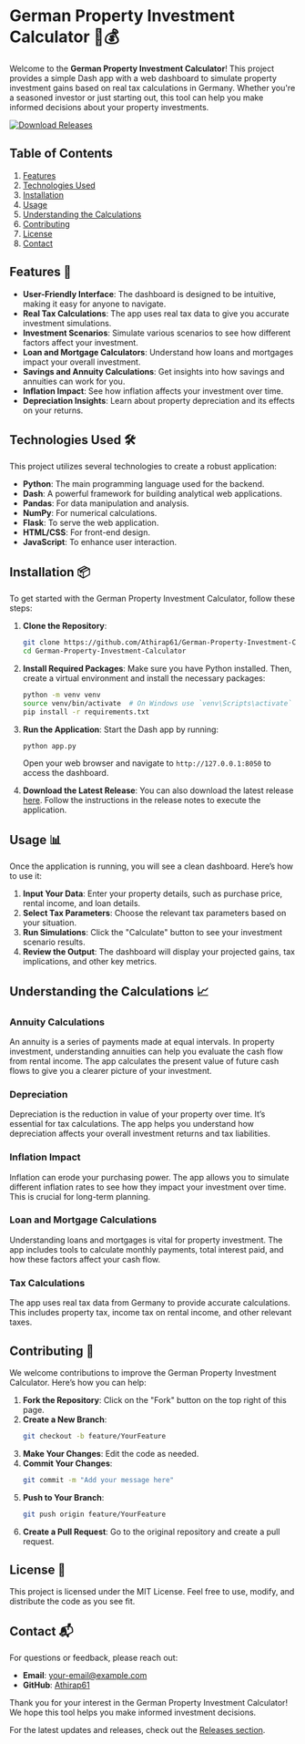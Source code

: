 # German Property Investment Calculator 🏡💰

Welcome to the **German Property Investment Calculator**! This project provides a simple Dash app with a web dashboard to simulate property investment gains based on real tax calculations in Germany. Whether you're a seasoned investor or just starting out, this tool can help you make informed decisions about your property investments.

[![Download Releases](https://img.shields.io/badge/Download%20Releases-brightgreen.svg)](https://github.com/Athirap61/German-Property-Investment-Calculator/releases)

## Table of Contents

1. [Features](#features)
2. [Technologies Used](#technologies-used)
3. [Installation](#installation)
4. [Usage](#usage)
5. [Understanding the Calculations](#understanding-the-calculations)
6. [Contributing](#contributing)
7. [License](#license)
8. [Contact](#contact)

## Features 🌟

- **User-Friendly Interface**: The dashboard is designed to be intuitive, making it easy for anyone to navigate.
- **Real Tax Calculations**: The app uses real tax data to give you accurate investment simulations.
- **Investment Scenarios**: Simulate various scenarios to see how different factors affect your investment.
- **Loan and Mortgage Calculators**: Understand how loans and mortgages impact your overall investment.
- **Savings and Annuity Calculations**: Get insights into how savings and annuities can work for you.
- **Inflation Impact**: See how inflation affects your investment over time.
- **Depreciation Insights**: Learn about property depreciation and its effects on your returns.

## Technologies Used 🛠️

This project utilizes several technologies to create a robust application:

- **Python**: The main programming language used for the backend.
- **Dash**: A powerful framework for building analytical web applications.
- **Pandas**: For data manipulation and analysis.
- **NumPy**: For numerical calculations.
- **Flask**: To serve the web application.
- **HTML/CSS**: For front-end design.
- **JavaScript**: To enhance user interaction.

## Installation 📦

To get started with the German Property Investment Calculator, follow these steps:

1. **Clone the Repository**:
   ```bash
   git clone https://github.com/Athirap61/German-Property-Investment-Calculator.git
   cd German-Property-Investment-Calculator
   ```

2. **Install Required Packages**:
   Make sure you have Python installed. Then, create a virtual environment and install the necessary packages:
   ```bash
   python -m venv venv
   source venv/bin/activate  # On Windows use `venv\Scripts\activate`
   pip install -r requirements.txt
   ```

3. **Run the Application**:
   Start the Dash app by running:
   ```bash
   python app.py
   ```
   Open your web browser and navigate to `http://127.0.0.1:8050` to access the dashboard.

4. **Download the Latest Release**:
   You can also download the latest release [here](https://github.com/Athirap61/German-Property-Investment-Calculator/releases). Follow the instructions in the release notes to execute the application.

## Usage 📊

Once the application is running, you will see a clean dashboard. Here’s how to use it:

1. **Input Your Data**: Enter your property details, such as purchase price, rental income, and loan details.
2. **Select Tax Parameters**: Choose the relevant tax parameters based on your situation.
3. **Run Simulations**: Click the "Calculate" button to see your investment scenario results.
4. **Review the Output**: The dashboard will display your projected gains, tax implications, and other key metrics.

## Understanding the Calculations 📈

### Annuity Calculations

An annuity is a series of payments made at equal intervals. In property investment, understanding annuities can help you evaluate the cash flow from rental income. The app calculates the present value of future cash flows to give you a clearer picture of your investment.

### Depreciation

Depreciation is the reduction in value of your property over time. It’s essential for tax calculations. The app helps you understand how depreciation affects your overall investment returns and tax liabilities.

### Inflation Impact

Inflation can erode your purchasing power. The app allows you to simulate different inflation rates to see how they impact your investment over time. This is crucial for long-term planning.

### Loan and Mortgage Calculations

Understanding loans and mortgages is vital for property investment. The app includes tools to calculate monthly payments, total interest paid, and how these factors affect your cash flow.

### Tax Calculations

The app uses real tax data from Germany to provide accurate calculations. This includes property tax, income tax on rental income, and other relevant taxes.

## Contributing 🤝

We welcome contributions to improve the German Property Investment Calculator. Here’s how you can help:

1. **Fork the Repository**: Click on the "Fork" button on the top right of this page.
2. **Create a New Branch**: 
   ```bash
   git checkout -b feature/YourFeature
   ```
3. **Make Your Changes**: Edit the code as needed.
4. **Commit Your Changes**: 
   ```bash
   git commit -m "Add your message here"
   ```
5. **Push to Your Branch**: 
   ```bash
   git push origin feature/YourFeature
   ```
6. **Create a Pull Request**: Go to the original repository and create a pull request.

## License 📜

This project is licensed under the MIT License. Feel free to use, modify, and distribute the code as you see fit.

## Contact 📬

For questions or feedback, please reach out:

- **Email**: [your-email@example.com](mailto:your-email@example.com)
- **GitHub**: [Athirap61](https://github.com/Athirap61)

Thank you for your interest in the German Property Investment Calculator! We hope this tool helps you make informed investment decisions. 

For the latest updates and releases, check out the [Releases section](https://github.com/Athirap61/German-Property-Investment-Calculator/releases).
